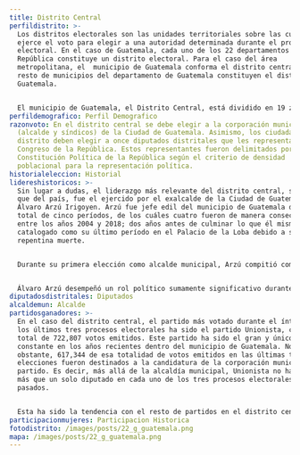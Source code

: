 ```yaml
---
title: Distrito Central
perfildistrito: >-
  Los distritos electorales son las unidades territoriales sobre las cuáles se
  ejerce el voto para elegir a una autoridad determinada durante el proceso
  electoral. En el caso de Guatemala, cada uno de los 22 departamentos de la
  República constituye un distrito electoral. Para el caso del área
  metropolitana, el  municipio de Guatemala conforma el distrito central y el
  resto de municipios del departamento de Guatemala constituyen el distrito de
  Guatemala. 


  El municipio de Guatemala, el Distrito Central, está dividido en 19 zonas municipales, cada una de ellas con sus respectivos barrios y colonias, así como 15 aldeas y 18 caseríos. Este cuenta con una extensión territorial de 228 km2 y su población total oscila los 923,392 habitantes; totalidad de población urbana (100%). Asimismo, el Distrito Central cuenta con población mayoritariamente ladina (91.32%) y femenina (52.49%).
perfildemografico: Perfil Demografico
razonvoto: En el distrito central se debe elegir a la corporación municipal
  (alcalde y síndicos) de la Ciudad de Guatemala. Asimismo, los ciudadanos del
  distrito deben elegir a once diputados distritales que les representarán en el
  Congreso de la República. Estos representantes fueron delimitados por la
  Constitución Política de la República según el criterio de densidad
  poblacional para la representación política.
historialeleccion: Historial
lidereshistoricos: >-
  Sin lugar a dudas, el liderazgo más relevante del distrito central, sino es
  que del país, fue el ejercido por el exalcalde de la Ciudad de Guatemala,
  Álvaro Arzú Irigoyen. Arzú fue jefe edil del municipio de Guatemala durante un
  total de cinco períodos, de los cuáles cuatro fueron de manera consecutiva
  entre los años 2004 y 2018; dos años antes de culminar lo que él mismo había
  catalogado como su último período en el Palacio de la Loba debido a su
  repentina muerte. 


  Durante su primera elección como alcalde municipal, Arzú compitió como parte del Partido de Avanzada Nacional (PAN); mismo con el que también accedió a la presidencia de la República en 1996. A partir de las elecciones municipales de 2003, el ex jefe edil de la ciudad capital formó su propio partido, el Partido Unionista, debido a conflictos internos en el seno de los liderazgos del PAN. El Partido Unionista llegó a consolidarse como el partido más dominante, al menos en términos de corporación municipal, en el distrito central gracias a la presencia de Arzú como su candidato a la jefatura edil. 


  Álvaro Arzú desempeñó un rol político sumamente significativo durante su participación en la municipalidad de Guatemala. Arzú era considerado como una de las figuras políticas con más caudal y relevancia política de la historia reciente del país. Actualmente, el Partido Unionista sigue al frente de la jefatura edil del Distrito Central con Ricardo Quiñónez, antiguo Concejal I de la administración de Arzú, como su sucesor.
diputadosdistritales: Diputados
alcaldemun: Alcalde
partidosganadores: >-
  En el caso del distrito central, el partido más votado durante el ínterim de
  los últimos tres procesos electorales ha sido el partido Unionista, con un
  total de 722,807 votos emitidos. Este partido ha sido el gran y único ganador
  constante en los años recientes dentro del municipio de Guatemala. No
  obstante, 617,344 de esa totalidad de votos emitidos en las últimas tres
  elecciones fueron destinados a la candidatura de la corporación municipal del
  partido. Es decir, más allá de la alcaldía municipal, Unionista no ha obtenido
  más que un solo diputado en cada uno de los tres procesos electorales
  pasados. 


  Esta ha sido la tendencia con el resto de partidos en el distrito central, puesto que no ha existido un claro ganador constante durante estos períodos. Cada uno de los procesos electorales aislados ha contado con un partido que ha dominado y ha obtenido al menos 3 de los 11 escaños disputados. Estos fueron el partido CREO y Patriota para el proceso del 2011, EG en el 2015 y Movimiento Semilla recientemente en el año 2019. El partido CREO y VIVA han sido los únicos partidos con presencia relevante de diputados distritales en este tiempo, mientras el resto de escaños se ha repartido entre partidos que se alternan (o desaparecen) entre cada elección.
participacionmujeres: Participacion Historica
fotodistrito: /images/posts/22_g_guatemala.png
mapa: /images/posts/22_g_guatemala.png
---
```

